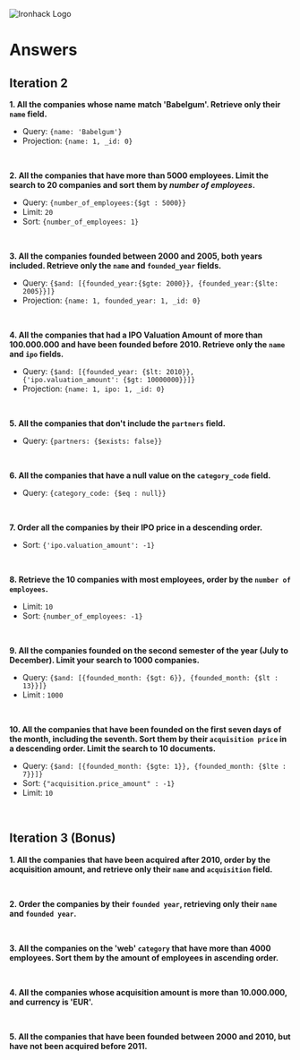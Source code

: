 ![Ironhack Logo](https://i.imgur.com/1QgrNNw.png)

# Answers

## Iteration 2

**1. All the companies whose name match 'Babelgum'. Retrieve only their `name` field.**

<!-- Your Query Goes Here -->
- Query: `{name: 'Babelgum'}`
- Projection: `{name: 1, _id: 0}`

<br>

**2. All the companies that have more than 5000 employees. Limit the search to 20 companies and sort them by *number of employees*.**

<!-- Your Query Goes Here -->
- Query: `{number_of_employees:{$gt : 5000}}`
- Limit: `20`
- Sort: `{number_of_employees: 1}`

<br>

**3. All the companies founded between 2000 and 2005, both years included. Retrieve only the `name` and `founded_year` fields.**

<!-- Your Query Goes Here -->
- Query: `{$and: [{founded_year:{$gte: 2000}}, {founded_year:{$lte: 2005}}]}`
- Projection: `{name: 1, founded_year: 1, _id: 0}`

<br>

**4. All the companies that had a IPO Valuation Amount of more than 100.000.000 and have been founded before 2010. Retrieve only the `name` and `ipo` fields.**

<!-- Your Query Goes Here -->
- Query: `{$and: [{founded_year: {$lt: 2010}}, {'ipo.valuation_amount': {$gt: 10000000}}]}`
- Projection: `{name: 1, ipo: 1, _id: 0}`
<br>

**5. All the companies that don't include the `partners` field.**

<!-- Your Query Goes Here -->
- Query: `{partners: {$exists: false}}`
<br>

**6. All the companies that have a null value on the `category_code` field.**

<!-- Your Query Goes Here -->
- Query: `{category_code: {$eq : null}}`
<br>

**7. Order all the companies by their IPO price in a descending order.**

<!-- Your Query Goes Here -->
- Sort: `{'ipo.valuation_amount': -1}`

<br>

**8. Retrieve the 10 companies with most employees, order by the `number of employees`.**

<!-- Your Query Goes Here -->
- Limit: `10`
- Sort: `{number_of_employees: -1}`

<br>

**9. All the companies founded on the second semester of the year (July to December). Limit your search to 1000 companies.**

<!-- Your Query Goes Here -->
- Query: `{$and: [{founded_month: {$gt: 6}}, {founded_month: {$lt : 13}}]}`
- Limit : `1000`
<br>

**10. All the companies that have been founded on the first seven days of the month, including the seventh. Sort them by their `acquisition price` in a descending order. Limit the search to 10 documents.**

<!-- Your Query Goes Here -->
- Query: `{$and: [{founded_month: {$gte: 1}}, {founded_month: {$lte : 7}}]}`
- Sort: `{"acquisition.price_amount" : -1}`
- Limit: `10`
<br>

## Iteration 3 (Bonus)

**1. All the companies that have been acquired after 2010, order by the acquisition amount, and retrieve only their `name` and `acquisition` field.**

<!-- Your Query Goes Here -->

<br>

**2. Order the companies by their `founded year`, retrieving only their `name` and `founded year`.**

<!-- Your Query Goes Here -->

<br>

**3. All the companies on the 'web' `category` that have more than 4000 employees. Sort them by the amount of employees in ascending order.**

<!-- Your Query Goes Here -->

<br>

**4. All the companies whose acquisition amount is more than 10.000.000, and currency is 'EUR'.**

<!-- Your Query Goes Here -->

<br>

**5. All the companies that have been founded between 2000 and 2010, but have not been acquired before 2011.**

<!-- Your Query Goes Here -->

<br>
